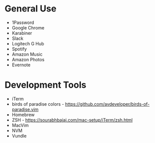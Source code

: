 # General Use

- 1Password
- Google Chrome
- Karabiner
- Slack
- Logitech G Hub
- Spotify
- Amazon Music
- Amazon Photos
- Evernote

# Development Tools

- iTerm
- birds of paradise colors - https://github.com/avdeveloper/birds-of-paradise.vim
- Homebrew
- ZSH - https://sourabhbajaj.com/mac-setup/iTerm/zsh.html
- MacVim
- NVM
- Vundle
